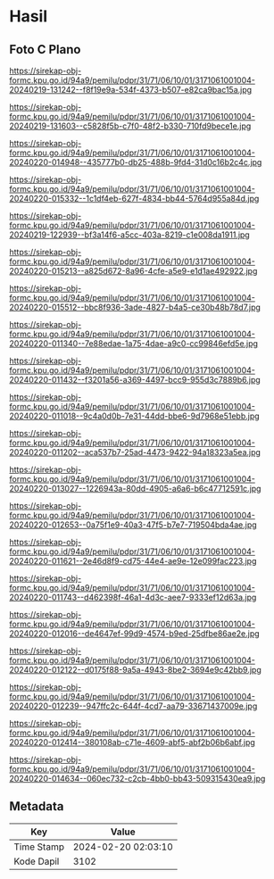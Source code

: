 # Hasil

## Foto C Plano

https://sirekap-obj-formc.kpu.go.id/94a9/pemilu/pdpr/31/71/06/10/01/3171061001004-20240219-131242--f8f19e9a-534f-4373-b507-e82ca9bac15a.jpg

https://sirekap-obj-formc.kpu.go.id/94a9/pemilu/pdpr/31/71/06/10/01/3171061001004-20240219-131603--c5828f5b-c7f0-48f2-b330-710fd9bece1e.jpg

https://sirekap-obj-formc.kpu.go.id/94a9/pemilu/pdpr/31/71/06/10/01/3171061001004-20240220-014948--435777b0-db25-488b-9fd4-31d0c16b2c4c.jpg

https://sirekap-obj-formc.kpu.go.id/94a9/pemilu/pdpr/31/71/06/10/01/3171061001004-20240220-015332--1c1df4eb-627f-4834-bb44-5764d955a84d.jpg

https://sirekap-obj-formc.kpu.go.id/94a9/pemilu/pdpr/31/71/06/10/01/3171061001004-20240219-122939--bf3a14f6-a5cc-403a-8219-c1e008da1911.jpg

https://sirekap-obj-formc.kpu.go.id/94a9/pemilu/pdpr/31/71/06/10/01/3171061001004-20240220-015213--a825d672-8a96-4cfe-a5e9-e1d1ae492922.jpg

https://sirekap-obj-formc.kpu.go.id/94a9/pemilu/pdpr/31/71/06/10/01/3171061001004-20240220-015512--bbc8f936-3ade-4827-b4a5-ce30b48b78d7.jpg

https://sirekap-obj-formc.kpu.go.id/94a9/pemilu/pdpr/31/71/06/10/01/3171061001004-20240220-011340--7e88edae-1a75-4dae-a9c0-cc99846efd5e.jpg

https://sirekap-obj-formc.kpu.go.id/94a9/pemilu/pdpr/31/71/06/10/01/3171061001004-20240220-011432--f3201a56-a369-4497-bcc9-955d3c7889b6.jpg

https://sirekap-obj-formc.kpu.go.id/94a9/pemilu/pdpr/31/71/06/10/01/3171061001004-20240220-011018--9c4a0d0b-7e31-44dd-bbe6-9d7968e51ebb.jpg

https://sirekap-obj-formc.kpu.go.id/94a9/pemilu/pdpr/31/71/06/10/01/3171061001004-20240220-011202--aca537b7-25ad-4473-9422-94a18323a5ea.jpg

https://sirekap-obj-formc.kpu.go.id/94a9/pemilu/pdpr/31/71/06/10/01/3171061001004-20240220-013027--1226943a-80dd-4905-a6a6-b6c47712591c.jpg

https://sirekap-obj-formc.kpu.go.id/94a9/pemilu/pdpr/31/71/06/10/01/3171061001004-20240220-012653--0a75f1e9-40a3-47f5-b7e7-719504bda4ae.jpg

https://sirekap-obj-formc.kpu.go.id/94a9/pemilu/pdpr/31/71/06/10/01/3171061001004-20240220-011621--2e46d8f9-cd75-44e4-ae9e-12e099fac223.jpg

https://sirekap-obj-formc.kpu.go.id/94a9/pemilu/pdpr/31/71/06/10/01/3171061001004-20240220-011743--d462398f-46a1-4d3c-aee7-9333ef12d63a.jpg

https://sirekap-obj-formc.kpu.go.id/94a9/pemilu/pdpr/31/71/06/10/01/3171061001004-20240220-012016--de4647ef-99d9-4574-b9ed-25dfbe86ae2e.jpg

https://sirekap-obj-formc.kpu.go.id/94a9/pemilu/pdpr/31/71/06/10/01/3171061001004-20240220-012122--d0175f88-9a5a-4943-8be2-3694e9c42bb9.jpg

https://sirekap-obj-formc.kpu.go.id/94a9/pemilu/pdpr/31/71/06/10/01/3171061001004-20240220-012239--947ffc2c-644f-4cd7-aa79-33671437009e.jpg

https://sirekap-obj-formc.kpu.go.id/94a9/pemilu/pdpr/31/71/06/10/01/3171061001004-20240220-012414--380108ab-c71e-4609-abf5-abf2b06b6abf.jpg

https://sirekap-obj-formc.kpu.go.id/94a9/pemilu/pdpr/31/71/06/10/01/3171061001004-20240220-014634--060ec732-c2cb-4bb0-bb43-509315430ea9.jpg


## Metadata

| Key        | Value               |
| ---------- | ------------------- |
| Time Stamp | 2024-02-20 02:03:10 |
| Kode Dapil | 3102                |



